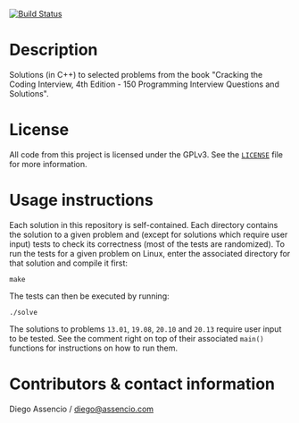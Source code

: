 [![Build Status](https://travis-ci.org/dassencio/cracking-the-coding-interview.svg?branch=master)](https://travis-ci.org/dassencio/cracking-the-coding-interview)

Description
===========

Solutions (in C++) to selected problems from the book "Cracking the Coding
Interview, 4th Edition - 150 Programming Interview Questions and Solutions".


License
=======

All code from this project is licensed under the GPLv3. See the
[`LICENSE`](https://github.com/dassencio/cracking-the-coding-interview/tree/master/LICENSE)
file for more information.


Usage instructions
==================

Each solution in this repository is self-contained. Each directory contains
the solution to a given problem and (except for solutions which require user
input) tests to check its correctness (most of the tests are randomized). To run
the tests for a given problem on Linux, enter the associated directory for that
solution and compile it first:

	make

The tests can then be executed by running:

	./solve

The solutions to problems `13.01`, `19.08`, `20.10` and `20.13` require user
input to be tested. See the comment right on top of their associated `main()`
functions for instructions on how to run them.


Contributors & contact information
==================================

Diego Assencio / diego@assencio.com

